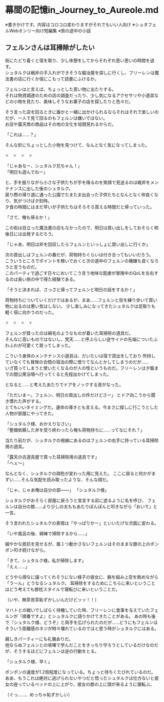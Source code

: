 # 幕間の記憶in_Journey_to_Aureole.md
※書きかけです。内容はコロコロ変わりますがそれでもいい人向け
※シュタフェルWebオンリー向け短編集
※旅の途中の小話

 ## フェルンさんは耳掃除がしたい

街にたどり着くと宿を取り、少し休憩をしてからそれぞれ思い思いの時間を過す。  
シュタルクは戦斧の手入れができそうな鍛冶屋を探しに行くし、フリーレンは魔法書の店に行くか宿にこもって読書にふけるか。  

フェルンはと言えば、ちょっとした買い物に出たりする。  
それは物資調達のための店の調査だったり、少し気になるアクセサリや小道具などの小物を見たり、美味しそうなお菓子の店を探したりと色々だ。  

そう言った店を回るときに誰かと一緒に出かけられるならそれはそれで楽しいのだが、一人で見て回るのもフェルンは嫌いではない。  
お店や露天商の商品はその地の文化を垣間見れるからだ。

「これは……？」

そんな折にちょっとした小物を見つけて、なんとなく気になってしまった。

✧　✧　✧　✧

「じゃあなー、シュタルク兄ちゃん！」  
「明日も遊んでねー」  

と、手を振りながら小さな子供たちが手を降るのを笑顔で見送るのは戦斧をメンテナンスに出した後のシュタルク。  
戻り際の帰り道に通った公園でたまたま出会った子供たちとなんとなく仲良くなり、気がつけば夕刻時。  
夕食の時間にはまだ早いが子供たちはそろそろ買える時間だと帰っていった。

「さて、俺も帰るか！」  

この街は目立った魔法書の店もなかったので、明日は買い出しをしておそらく明後日には出発するだろう。

「じゃあ、明日は斧を回収したらフェルンといっしょに買い出しに行くか」

次の買出しはフェルンの番だが、荷物持ちぐらいは付き合ってもいいだろう。  
こういうところでポイントを稼いでおくと次の道中のフェルンの機嫌も良くなろうと言うものだ。  
このパーティで過ごす日々においてこう言う地味な配慮が冒険中のQoLを左右するのは長い旅の中で得た経験である。

「そうと決まれば、さっさと帰ってフェルンと明日の話をするか！」

荷物持ちについていくだけではあるが、まあ……フェルンと街を練り歩いて買い物に出るのは悪い気はしない。
少し楽しみになってきたシュタルクは足取りも軽く宿に向かうのだった。

✧　✧　✧　✧

フェルンが買ったのは綿毛のようなものが着いた耳掃除の道具だ。  
そんなに高いものではないし、梵天……と呼ぶらしい逆サイドの先端についたふわふわが可愛くて買ってしまった。

こういう身体のメンテナンス小道具は、だいたいは宿で貸出をしており
所持していなくても冒険の合間の宿泊の際に借りてなんとかしてしまうのだが……  
いざ買ってしまうと使いたくなるのが人の性というものだ。フリーレンは夕飯までの間公衆浴場へ行ってくると先程出かけてしまった。

となると……と考えたあたりでドアをノックする音がなった。

「ただいまー。フェルン、明日の買出しの件だけどさー」 とドア向こうから聞き慣れた声がする。  
とてもいいタイミングだ。運命の導きとも言える。今まさに探しに行こうとした人物が部屋にやってきた。

「シュタルク様、おかえりなさい」  
「整備依頼した斧を受り終わったら俺も荷物持ちに……ってなにそれ？」

当たり前だが、シュタルクの視線にあるのはフェルンの右手に持っている耳掃除用の道具。

「露天の古道具屋で買った耳掃除用の道具です」  
「へぇ～」

なんとなく、シュタルクの顔色が変わった用に見えた。
ここに居ると何かがまずい……そんな気配を読み取ったような、そんな顔だ。

「じゃ、じゃあ俺は自分の部――」
「シュタルク様」

シュタルクがおそらく部屋に戻ろうと宣言する前に遮るように名を呼び、
フェルンは自分の膝……より少しの太ももあたりぽんぽんと叩きながら「おいで」と一言。

そう言われたシュタルクの表情は「やっぱりかー」といいたげな渋面に変わる。  

「いや風呂の後、綿棒で掃除するから……」  

細やかな抵抗を見せるが、眉１つ動かさないフェルンはそのままな膝の上のポンポン叩き続けながら。

「きて、シュタルク様。私が掃除します」  
「えぇ……」

どうやら頑なに譲ってくれそうにない様子の彼女に、腕を組み上空を眺めながら「うーん」とうなるシュタルク。
耳掃除をするためにこちらに来いということはどう考えても膝枕スタイルで寝転びに来いということだ。

（いや、無茶苦茶恥ずかしいんだけどッッ！！）

マハトとの戦いでしばらく待機していた時、フリーレンに食事を与えていたフェルンが『順番ですよ』とシュタルクに語りかけてきたことがある。
あの時も後で『シュタルク様、どうぞ』と両手を広げられたのだが……どうにもフェルンはそういう距離感のネジが時々壊れているのではと思う時がシュタルクにはある。

親しきパーティーにも礼儀ありだ。  
他ならぬフェルンとの喧嘩で学んだことをきっちり守ろうとしているだけなのだが、そうするほどにフェルンは逆の行動をとる。

「シュタルク様、早く」

ポンポンの速度が1.2倍程度になっている。ちょっと待ちくたびれているのだ。  
ああ、もうこれは絶対に逃げられないやつだと悟ったシュタルクは仕方ないと彼女の座っているベッドの上に上がり、彼女の膝の上に頭が来るように寝転ぶ。

（ぐっ……、めっちゃ恥ずかしい）